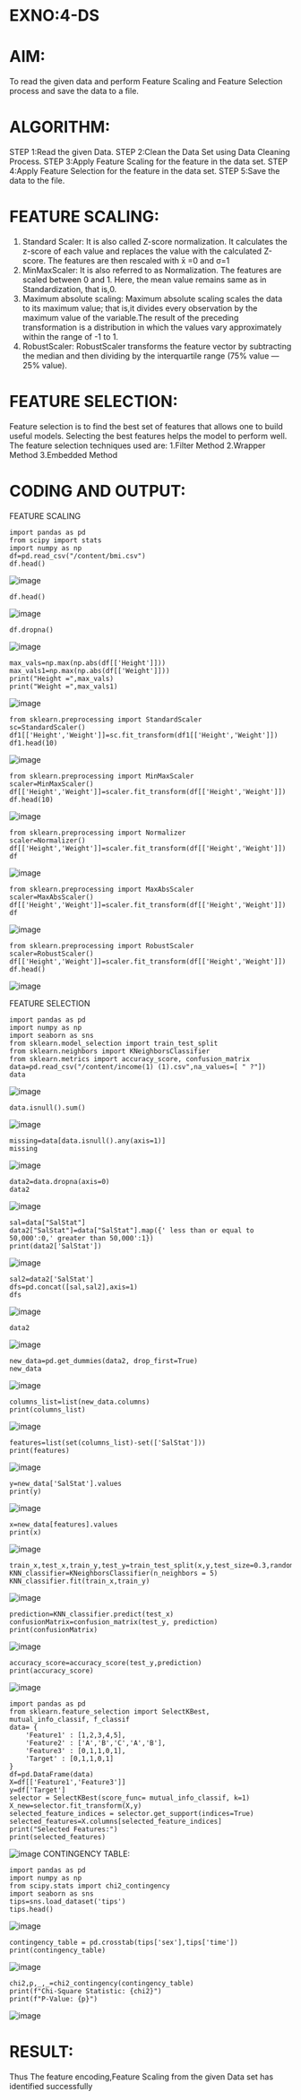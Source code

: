 # EXNO:4-DS
# AIM:
To read the given data and perform Feature Scaling and Feature Selection process and save the
data to a file.

# ALGORITHM:
STEP 1:Read the given Data.
STEP 2:Clean the Data Set using Data Cleaning Process.
STEP 3:Apply Feature Scaling for the feature in the data set.
STEP 4:Apply Feature Selection for the feature in the data set.
STEP 5:Save the data to the file.

# FEATURE SCALING:
1. Standard Scaler: It is also called Z-score normalization. It calculates the z-score of each value and replaces the value with the calculated Z-score. The features are then rescaled with x̄ =0 and σ=1
2. MinMaxScaler: It is also referred to as Normalization. The features are scaled between 0 and 1. Here, the mean value remains same as in Standardization, that is,0.
3. Maximum absolute scaling: Maximum absolute scaling scales the data to its maximum value; that is,it divides every observation by the maximum value of the variable.The result of the preceding transformation is a distribution in which the values vary approximately within the range of -1 to 1.
4. RobustScaler: RobustScaler transforms the feature vector by subtracting the median and then dividing by the interquartile range (75% value — 25% value).

# FEATURE SELECTION:
Feature selection is to find the best set of features that allows one to build useful models. Selecting the best features helps the model to perform well.
The feature selection techniques used are:
1.Filter Method
2.Wrapper Method
3.Embedded Method

# CODING AND OUTPUT:
FEATURE SCALING
```
import pandas as pd
from scipy import stats
import numpy as np
df=pd.read_csv("/content/bmi.csv")
df.head()
```
![image](https://github.com/user-attachments/assets/c26403c9-c6d4-4f65-9d42-fde63fae30b8)
```
df.head()
```
![image](https://github.com/user-attachments/assets/cf0a41a5-0520-4097-abc6-f08f898e669a)
```
df.dropna()
```
![image](https://github.com/user-attachments/assets/43571d09-b1d6-47cd-a85b-aca60ab623c1)
```
max_vals=np.max(np.abs(df[['Height']]))
max_vals1=np.max(np.abs(df[['Weight']]))
print("Height =",max_vals)
print("Weight =",max_vals1)
```
![image](https://github.com/user-attachments/assets/d14c4b67-1bc6-43ae-ab2e-736f26ace936)
```
from sklearn.preprocessing import StandardScaler
sc=StandardScaler()
df1[['Height','Weight']]=sc.fit_transform(df1[['Height','Weight']])
df1.head(10)
```
![image](https://github.com/user-attachments/assets/fb43e8be-7660-4cab-96b5-0553afaa5e3d)
```
from sklearn.preprocessing import MinMaxScaler
scaler=MinMaxScaler()
df[['Height','Weight']]=scaler.fit_transform(df[['Height','Weight']])
df.head(10)
```
![image](https://github.com/user-attachments/assets/1ee797db-4196-4815-864b-9b3991eddbdd)
```
from sklearn.preprocessing import Normalizer
scaler=Normalizer()
df[['Height','Weight']]=scaler.fit_transform(df[['Height','Weight']])
df
```
![image](https://github.com/user-attachments/assets/1ef58e22-51de-4536-8994-96ec0a73fc44)
```
from sklearn.preprocessing import MaxAbsScaler
scaler=MaxAbsScaler()
df[['Height','Weight']]=scaler.fit_transform(df[['Height','Weight']])
df
```
![image](https://github.com/user-attachments/assets/aaff6dbf-2b9a-4606-a621-26fe0e1526c1)
```
from sklearn.preprocessing import RobustScaler
scaler=RobustScaler()
df[['Height','Weight']]=scaler.fit_transform(df[['Height','Weight']])
df.head()
```
![image](https://github.com/user-attachments/assets/fd61b1f0-8820-40ce-bdc1-8c276a354378)

FEATURE SELECTION
```
import pandas as pd
import numpy as np
import seaborn as sns
from sklearn.model_selection import train_test_split
from sklearn.neighbors import KNeighborsClassifier
from sklearn.metrics import accuracy_score, confusion_matrix
data=pd.read_csv("/content/income(1) (1).csv",na_values=[ " ?"])
data
```
![image](https://github.com/user-attachments/assets/1264a873-7d4c-4c9f-9d04-1b5d5850b95a)
```
data.isnull().sum()
```
![image](https://github.com/user-attachments/assets/874d4ead-8a45-43f3-889c-e2443401079d)
```
missing=data[data.isnull().any(axis=1)]
missing
```
![image](https://github.com/user-attachments/assets/8f7b6be1-8715-415a-ac91-bd1d8d45b8c1)
```
data2=data.dropna(axis=0)
data2
```
![image](https://github.com/user-attachments/assets/8def4d04-06c2-42d1-9b31-9fb833e68bea)
```
sal=data["SalStat"]
data2["SalStat"]=data["SalStat"].map({' less than or equal to 50,000':0,' greater than 50,000':1})
print(data2['SalStat'])
```
![image](https://github.com/user-attachments/assets/9651fe05-8984-4d4a-ac3a-7c1e1dd03952)
```
sal2=data2['SalStat']
dfs=pd.concat([sal,sal2],axis=1)
dfs
```
![image](https://github.com/user-attachments/assets/b149efe2-5df2-4cd4-b5df-1231232d43b5)
```
data2
```
![image](https://github.com/user-attachments/assets/265d5cef-ea50-4ae4-a32f-47614a739e6c)
```
new_data=pd.get_dummies(data2, drop_first=True)
new_data
```
![image](https://github.com/user-attachments/assets/c4116321-cadb-4172-b03f-fb1f43b35cbf)
```
columns_list=list(new_data.columns)
print(columns_list)
```
![image](https://github.com/user-attachments/assets/d405c1a2-14a6-433c-80be-50891340ac11)
```
features=list(set(columns_list)-set(['SalStat']))
print(features)
```
![image](https://github.com/user-attachments/assets/4f07e69c-b56c-44ab-b432-c669c320e7ff)
```
y=new_data['SalStat'].values
print(y)
```
![image](https://github.com/user-attachments/assets/b57e99d3-1601-43b8-8259-ddd422f9a0ba)
```
x=new_data[features].values
print(x)
```
![image](https://github.com/user-attachments/assets/a3128607-7a8f-4102-843b-1a3fc4a28874)
```
train_x,test_x,train_y,test_y=train_test_split(x,y,test_size=0.3,random_state=0)
KNN_classifier=KNeighborsClassifier(n_neighbors = 5)
KNN_classifier.fit(train_x,train_y)
```
![image](https://github.com/user-attachments/assets/97206fe8-d966-465b-a39c-b8eb7dc113ae)
```
prediction=KNN_classifier.predict(test_x)
confusionMatrix=confusion_matrix(test_y, prediction)
print(confusionMatrix)
```
![image](https://github.com/user-attachments/assets/0b765d50-fe76-4f93-ac2f-83f8084c34ab)
```
accuracy_score=accuracy_score(test_y,prediction)
print(accuracy_score)
```
![image](https://github.com/user-attachments/assets/5c6d1c49-7b6c-4758-9f48-47e7b2bf90fd)
```
import pandas as pd
from sklearn.feature_selection import SelectKBest, mutual_info_classif, f_classif
data= {
    'Feature1' : [1,2,3,4,5],
    'Feature2' : ['A','B','C','A','B'],
    'Feature3' : [0,1,1,0,1],
    'Target' : [0,1,1,0,1]
}
df=pd.DataFrame(data)
X=df[['Feature1','Feature3']]
y=df['Target']
selector = SelectKBest(score_func= mutual_info_classif, k=1)
X_new=selector.fit_transform(X,y)
selected_feature_indices = selector.get_support(indices=True)
selected_features=X.columns[selected_feature_indices]
print("Selected Features:")
print(selected_features)
```
![image](https://github.com/user-attachments/assets/7c25174d-afaf-4857-9e26-8e8e3c4f82f2)
CONTINGENCY TABLE:
```
import pandas as pd
import numpy as np
from scipy.stats import chi2_contingency
import seaborn as sns
tips=sns.load_dataset('tips')
tips.head()
```
![image](https://github.com/user-attachments/assets/f3776df9-a4bb-4d0c-8e2b-995a8b50ed7f)
```
contingency_table = pd.crosstab(tips['sex'],tips['time'])
print(contingency_table)
```
![image](https://github.com/user-attachments/assets/b06e60b5-f6d2-4966-bbc2-0ef9417df76e)
```
chi2,p,_,_=chi2_contingency(contingency_table)
print(f"Chi-Square Statistic: {chi2}")
print(f"P-Value: {p}")
```
![image](https://github.com/user-attachments/assets/e4153f05-853b-4494-8628-a824f842c470)

# RESULT:
Thus The feature encoding,Feature Scaling from the given Data set has identified successfully
